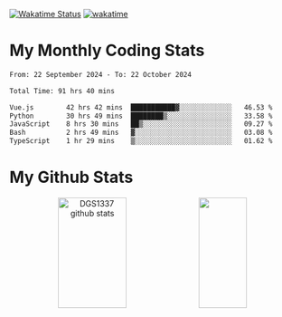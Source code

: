 [![Wakatime Status](https://github.com/noopurphalak/noopurphalak/workflows/wakatime-status-update/badge.svg)](https://github.com/noopurphalak/noopurphalak/actions/workflows/main.yml)
[![wakatime](https://wakatime.com/badge/user/80ace140-ef40-4fdd-b8ed-f3be3d2e1aea.svg)](https://wakatime.com/@80ace140-ef40-4fdd-b8ed-f3be3d2e1aea)

# My Monthly Coding Stats

<!--START_SECTION:waka-->

```txt
From: 22 September 2024 - To: 22 October 2024

Total Time: 91 hrs 40 mins

Vue.js        42 hrs 42 mins  ███████████▓░░░░░░░░░░░░░   46.53 %
Python        30 hrs 49 mins  ████████▒░░░░░░░░░░░░░░░░   33.58 %
JavaScript    8 hrs 30 mins   ██▒░░░░░░░░░░░░░░░░░░░░░░   09.27 %
Bash          2 hrs 49 mins   ▓░░░░░░░░░░░░░░░░░░░░░░░░   03.08 %
TypeScript    1 hr 29 mins    ▒░░░░░░░░░░░░░░░░░░░░░░░░   01.62 %
```

<!--END_SECTION:waka-->

# My Github Stats
<div style="text-align: center;">
  <img width="49%" height="195px" src="https://github-readme-stats-sigma-five.vercel.app/api?username=noopurphalak&show_icons=true&count_private=true&hide_border=true&title_color=ecf2f8&icon_color=0d1117&text_color=FFFFFF&bg_color=0d1117" alt="DGS1337 github stats" />
  <img width="41%" height="195px" src="https://github-readme-stats-sigma-five.vercel.app/api/top-langs/?username=noopurphalak&layout=compact&hide_border=true&title_color=ecf2f8&text_color=FFFFFF&bg_color=0d1117" />
</div>
